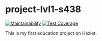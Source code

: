 # project-lvl1-s438
[![Maintainability](https://api.codeclimate.com/v1/badges/4c9cc223b26f609df2cd/maintainability)](https://codeclimate.com/github/pdronenko/project-lvl1-s438/maintainability)
[![Test Coverage](https://api.codeclimate.com/v1/badges/4c9cc223b26f609df2cd/test_coverage)](https://codeclimate.com/github/pdronenko/project-lvl1-s438/test_coverage)

This is my first education project on Hexlet.

